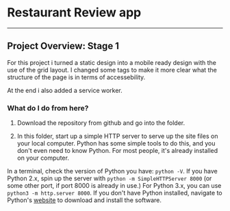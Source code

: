 # Restaurant Review app
---

## Project Overview: Stage 1

For this project i turned a static design into a mobile ready design with the use of the grid layout.
I changed some tags to make it more clear what the structure of the page is in terms of accessebility.

At the end i also added a service worker. 

 
### What do I do from here?

1. Download the repository from github and go into the folder.

2. In this folder, start up a simple HTTP server to serve up the site files on your local computer. Python has some simple tools to do this, and you don't even need to know Python. For most people, it's already installed on your computer. 

In a terminal, check the version of Python you have: `python -V`. If you have Python 2.x, spin up the server with `python -m SimpleHTTPServer 8000` (or some other port, if port 8000 is already in use.) For Python 3.x, you can use `python3 -m http.server 8000`. If you don't have Python installed, navigate to Python's [website](https://www.python.org/) to download and install the software.






